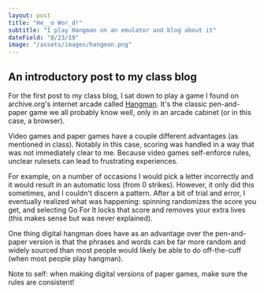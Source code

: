 ```yaml
---
layout: post
title: "He__o Wor_d!"
subtitle: "I play Hangman on an emulator and blog about it"
dateField: "8/23/19"
image: "/assets/images/hangman.png"
---
```

## An introductory post to my class blog

For the first post to my class blog, I sat down to play a game I found on archive.org's internet arcade called [Hangman](https://archive.org/details/arcade_hangman). It's the classic pen-and-paper game we all probably know well, only in an arcade cabinet (or in this case, a browser). 

Video games and paper games have a couple different advantages (as mentioned in class). Notably in this case, scoring was handled in a way that was not immediately clear to me. Because video games self-enforce rules, unclear rulesets can lead to frustrating experiences.

For example, on a number of occasions I would pick a letter incorrectly and it would result in an automatic loss (from 0 strikes). However, it only did this sometimes, and I couldn't discern a pattern. After a bit of trial and error, I eventually realized what was happening: spinning randomizes the score you get, and selecting Go For It locks that score and removes your extra lives (this makes sense but was never explained).

One thing digital hangman does have as an advantage over the pen-and-paper version is that the phrases and words can be far more random and widely sourced than most people would likely be able to do off-the-cuff (when most people play hangman).

Note to self: when making digital versions of paper games, make sure the rules are consistent!